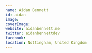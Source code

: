 ```yaml
---
name: Aidan Bennett
id: aidan
image:
coverImage:
website: aidanbennett.me
twitter: aidanbennettdev
facebook:
location: Nottingham, United Kingdom
---
```

